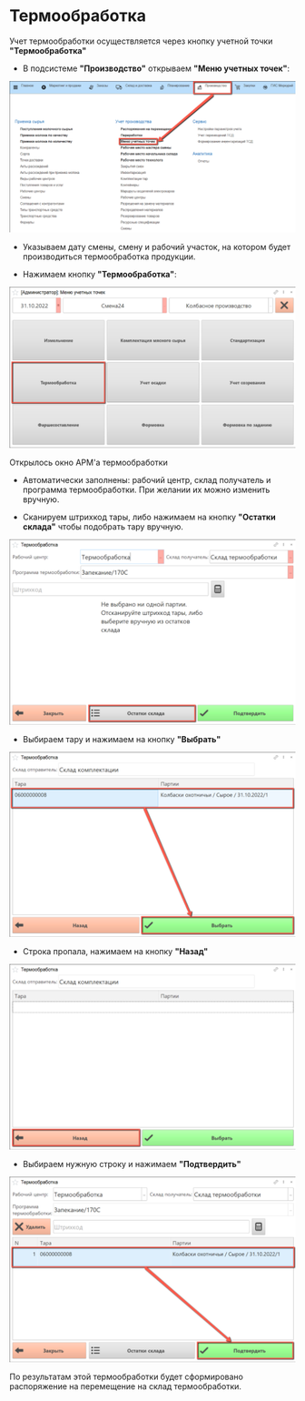 # Термообработка

Учет термообработки осуществляется через кнопку учетной точки **"Термообработка"**

- В подсистеме **"Производство"** открываем **"Меню учетных точек"**:

![](HeatTreatment.assets/1.png)

- Указываем дату смены, смену и рабочий участок, на котором будет производиться термообработка продукции.

- Нажимаем кнопку **"Термообработка"**:

![](HeatTreatment.assets/2.png)

Открылось окно АРМ'а термообработки

- Автоматически заполнены: рабочий центр, склад получатель и программа термообработки. При желании их можно изменить вручную.

- Сканируем штрихкод тары, либо нажимаем на кнопку **"Остатки склада"** чтобы подобрать тару вручную.

![](HeatTreatment.assets/3.png)

- Выбираем тару и нажимаем на кнопку **"Выбрать"**

![](HeatTreatment.assets/4.png)

- Строка пропала, нажимаем на кнопку **"Назад"**

![](HeatTreatment.assets/5.png)

- Выбираем нужную строку и нажимаем **"Подтвердить"**

![](HeatTreatment.assets/6.png)

По результатам этой термообработки будет сформировано распоряжение на перемещение на склад термообработки.